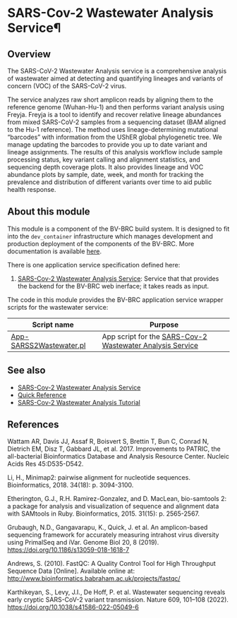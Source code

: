 # SARS-Cov-2 Wastewater Analysis Service¶


## Overview
The SARS-CoV-2 Wastewater Analysis service is a comprehensive analysis of wastewater aimed at detecting and quantifying lineages and variants of concern (VOC) of the SARS-CoV-2 virus.

The service analyzes raw short amplicon reads by aligning them to the reference genome (Wuhan-Hu-1) and then performs variant analysis using Freyja. Freyja is a tool to identify and recover relative lineage abundances from mixed SARS-CoV-2 samples from a sequencing dataset (BAM aligned to the Hu-1 reference). The method uses lineage-determining mutational “barcodes” with information from the UShER global phylogenetic tree. We manage updating the barcodes to provide you up to date variant and lineage assignments. The results of this analysis workflow include sample processing status, key variant calling and alignment statistics, and sequencing depth coverage plots. It also provides lineage and VOC abundance plots by sample, date, week, and month for tracking the prevalence and distribution of different variants over time to aid public health response.

## About this module

This module is a component of the BV-BRC build system. It is designed to fit into the
`dev_container` infrastructure which manages development and production deployment of
the components of the BV-BRC. More documentation is available [here](https://github.com/BV-BRC/dev_container/tree/master/README.md).

There is one application service specification defined here:

1.  [SARS-Cov-2 Wastewater Analysis Service](https://github.com/nicolegobo/bvbrc_SARS2Wastewater/blob/master/app_specs/SARS2Wastewater.json): Service that that provides the backend for the BV-BRC web inerface; it takes reads as input.

The code in this module provides the BV-BRC application service wrapper scripts for the wastewater service:

| Script name | Purpose |
| ----------- | ------- |
| [App-SARSS2Wastewater.pl](service-scripts/App-SARS2Wastewater.pl) | App script for the [SARS-Cov-2 Wastewater Analysis Service](https://www.bv-brc.org/docs/quick_references/services/sars_cov_2_wastewater_analysis_service.html) |

## See also

* [SARS-Cov-2 Wastewater Analysis Service](https://www.bv-brc.org/app/SARS2Wastewater)
* [Quick Reference](https://www.bv-brc.org/docs/quick_references/services/sars_cov_2_wastewater_analysis_service.html)
* [SARS-Cov-2 Wastewater Analysis Tutorial](https://www.bv-brc.org/docs/tutorial/sars_cov_2_wastewater/sars_cov_2_wastewater.html)

## References

Wattam AR, Davis JJ, Assaf R, Boisvert S, Brettin T, Bun C, Conrad N, Dietrich EM, Disz T, Gabbard JL, et al. 2017. Improvements to PATRIC, the all-bacterial Bioinformatics Database and Analysis Resource Center. Nucleic Acids Res 45:D535-D542.

Li, H., Minimap2: pairwise alignment for nucleotide sequences. Bioinformatics, 2018. 34(18): p. 3094-3100.

Etherington, G.J., R.H. Ramirez-Gonzalez, and D. MacLean, bio-samtools 2: a package for analysis and visualization of sequence and alignment data with SAMtools in Ruby. Bioinformatics, 2015. 31(15): p. 2565-2567.

Grubaugh, N.D., Gangavarapu, K., Quick, J. et al. An amplicon-based sequencing framework for accurately measuring intrahost virus diversity using PrimalSeq and iVar. Genome Biol 20, 8 (2019). https://doi.org/10.1186/s13059-018-1618-7

Andrews, S. (2010). FastQC: A Quality Control Tool for High Throughput Sequence Data [Online]. Available online at: http://www.bioinformatics.babraham.ac.uk/projects/fastqc/

Karthikeyan, S., Levy, J.I., De Hoff, P. et al. Wastewater sequencing reveals early cryptic SARS-CoV-2 variant transmission. Nature 609, 101–108 (2022). https://doi.org/10.1038/s41586-022-05049-6

